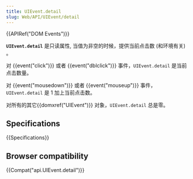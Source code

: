 ```yaml
---
title: UIEvent.detail
slug: Web/API/UIEvent/detail
---
```


{{APIRef("DOM Events")}}

**`UIEvent.detail`** 是只读属性, 当值为非空的时候，提供当前点击数 (和环境有关) 。

对 {{event("click")}} 或者 {{event("dblclick")}} 事件，`UIEvent.detail` 是当前点击数量。

对 {{event("mousedown")}} 或者 {{event("mouseup")}} 事件，`UIEvent.detail` 是 1 加上当前点击数。

对所有的其它{{domxref("UIEvent")}} 对象，`UIEvent.detail` 总是零。

## Specifications

{{Specifications}}

## Browser compatibility

{{Compat("api.UIEvent.detail")}}
